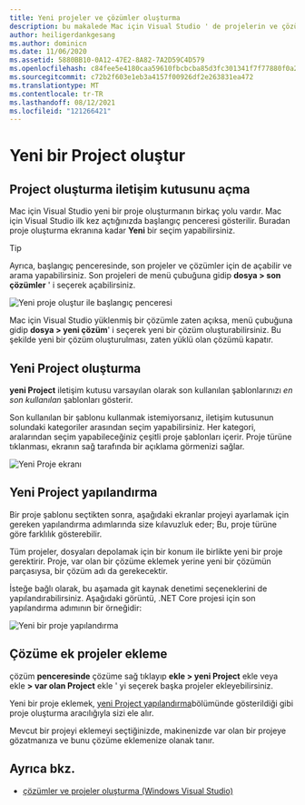 ```yaml
---
title: Yeni projeler ve çözümler oluşturma
description: bu makalede Mac için Visual Studio ' de projelerin ve çözümlerin nasıl oluşturulacağı açıklanmaktadır
author: heiligerdankgesang
ms.author: dominicn
ms.date: 11/06/2020
ms.assetid: 5880BB10-0A12-47E2-8A82-7A2D59C4D579
ms.openlocfilehash: c84fee5e4180caa59610fbcbcba85d3fc301341f7f77880f0a248f6bdde5fa06
ms.sourcegitcommit: c72b2f603e1eb3a4157f00926df2e263831ea472
ms.translationtype: MT
ms.contentlocale: tr-TR
ms.lasthandoff: 08/12/2021
ms.locfileid: "121266421"
---
```

# <a name="create-a-new-project"></a>Yeni bir Project oluştur

## <a name="opening-the-project-creation-dialog"></a>Project oluşturma iletişim kutusunu açma

Mac için Visual Studio yeni bir proje oluşturmanın birkaç yolu vardır. Mac için Visual Studio ilk kez açtığınızda başlangıç penceresi gösterilir. Buradan proje oluşturma ekranına kadar **Yeni** bir seçim yapabilirsiniz.

> [!TIP]
> Ayrıca, başlangıç penceresinde, son projeler ve çözümler için de açabilir ve arama yapabilirsiniz. Son projeleri de menü çubuğuna gidip **dosya > son çözümler** ' i seçerek açabilirsiniz.

![Yeni proje oluştur ile başlangıç penceresi](media/first-run-project.png)

Mac için Visual Studio yüklenmiş bir çözümle zaten açıksa, menü çubuğuna gidip **dosya > yeni çözüm**' i seçerek yeni bir çözüm oluşturabilirsiniz. Bu şekilde yeni bir çözüm oluşturulması, zaten yüklü olan çözümü kapatır.

## <a name="creating-a-new-project"></a>Yeni Project oluşturma

**yeni Project** iletişim kutusu varsayılan olarak son kullanılan şablonlarınızı *en son kullanılan* şablonları gösterir.

Son kullanılan bir şablonu kullanmak istemiyorsanız, iletişim kutusunun solundaki kategoriler arasından seçim yapabilirsiniz. Her kategori, aralarından seçim yapabileceğiniz çeşitli proje şablonları içerir. Proje türüne tıklanması, ekranın sağ tarafında bir açıklama görmenizi sağlar.

![Yeni Proje ekranı](media/project-creation-screen.png)

## <a name="configuring-your-new-project"></a>Yeni Project yapılandırma

Bir proje şablonu seçtikten sonra, aşağıdaki ekranlar projeyi ayarlamak için gereken yapılandırma adımlarında size kılavuzluk eder; Bu, proje türüne göre farklılık gösterebilir.

Tüm projeler, dosyaları depolamak için bir konum ile birlikte yeni bir proje gerektirir. Proje, var olan bir çözüme eklemek yerine yeni bir çözümün parçasıysa, bir çözüm adı da gerekecektir.

İsteğe bağlı olarak, bu aşamada git kaynak denetimi seçeneklerini de yapılandırabilirsiniz. Aşağıdaki görüntü, .NET Core projesi için son yapılandırma adımının bir örneğidir:

![Yeni bir proje yapılandırma](media/configure-new-project.png)

## <a name="adding-additional-projects-to-a-solution"></a>Çözüme ek projeler ekleme

çözüm **penceresinde** çözüme sağ tıklayıp **ekle > yeni Project** ekle veya ekle **> var olan Project** ekle ' yi seçerek başka projeler ekleyebilirsiniz.

Yeni bir proje eklemek, [yeni Project yapılandırma](#configuring-your-new-project)bölümünde gösterildiği gibi proje oluşturma aracılığıyla sizi ele alır.

Mevcut bir projeyi eklemeyi seçtiğinizde, makinenizde var olan bir projeye gözatmanıza ve bunu çözüme eklemenize olanak tanır.

## <a name="see-also"></a>Ayrıca bkz.

- [çözümler ve projeler oluşturma (Windows Visual Studio)](/visualstudio/ide/creating-solutions-and-projects)
